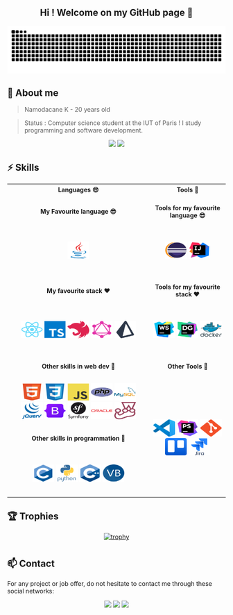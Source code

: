 <h2 align="center">Hi ! Welcome on my GitHub page 👋</h2>

<!-- /!\ Oops ! Tu as atteint la limite de curiosité autorisée. Je te conseille de retourner à l'accueil tant que tu le peux encore 😉 /!\  -->

<!--
- 🔭 I’m currently working on ...
- 🌱 I’m currently learning ...
- 👯 I’m looking to collaborate on ...
- 🤔 I’m looking for help with ...
- 💬 Ask me about ...
- 📫 How to reach me: ...
- 😄 Pronouns: ...
- ⚡ Fun fact: ...
-->

<div align="center">
  
<img src="https://raw.githubusercontent.com/Namo-k/Namo-k/output/github-snake-dark.svg#gh-dark-mode-only" alt="Snake animation" />
  
</div>

## 💬 About me

>Namodacane K - 20 years old

>Status : Computer science student at the IUT of Paris ! I study programming and software development.

<div align="center">
  <img height="160em" src="https://github-readme-stats-sigma-five.vercel.app/api?username=namo-k&show_icons=true&theme=gotham&include_all_commits=true&count_private=true"/>
  <img height="160em" src="https://github-readme-stats-sigma-five.vercel.app/api/top-langs/?username=namo-k&layout=compact&lang_count=32&theme=gotham"/>
</div>

## ⚡ Skills

<table align="center">
  <tr>
    <th align="center" valign="middle">Languages 😎</th>
    <th align="center" valign="middle">Tools 🔧</th>
  </tr>
  <tr>
    <td align="center" valign="middle">
      <h4><b>My Favourite language 😎 </b></h4>
    </td>
    <td align="center" valign="middle">
      <h4><b>Tools for my favourite language 😎 </b></h4>
    </td>
  </tr>
  <tr>
    <td height="100" align="center" valign="middle">
      <div>
        <img alt="Java" height="40" width="50" src="https://raw.githubusercontent.com/devicons/devicon/master/icons/java/java-original.svg">
      </div>
    </td>
    <td height="100" align="center" valign="middle">
      <div style="display: inline_block;">
        <img alt="Eclipse" height="40" width="50" src="https://raw.githubusercontent.com/devicons/devicon/master/icons/eclipse/eclipse-original.svg">
        <img alt="IntelliJ" height="40" width="50" src="https://raw.githubusercontent.com/devicons/devicon/master/icons/intellij/intellij-original.svg">
      </div>
    </td>
  </tr>
  <tr>
    <td align="center" valign="middle">
      <h4><b>My favourite stack ❤️ </b></h4>
    </td>
    <td align="center" valign="middle">
      <h4><b>Tools for my favourite stack ❤️ </b></h4>
    </td>
  </tr>
  <tr>
    <td height="100" align="center" valign="middle">
      <div style="display: inline_block;">
        <img alt="React" height="40" width="50" src="https://raw.githubusercontent.com/devicons/devicon/master/icons/react/react-original.svg">
        <img alt="TypeScript" height="40" width="50" src="https://raw.githubusercontent.com/devicons/devicon/master/icons/typescript/typescript-original.svg">
        <img alt="NestJS" height="40" width="50" src="https://raw.githubusercontent.com/devicons/devicon/master/icons/nestjs/nestjs-original.svg">
        <img alt="GraphQL" height="40" width="50" src="https://raw.githubusercontent.com/devicons/devicon/master/icons/graphql/graphql-plain.svg">
        <img alt="Prisma" height="40" width="50" src="https://raw.githubusercontent.com/devicons/devicon/master/icons/prisma/prisma-original.svg">
      </div>
    </td>
    <td height="100" align="center" valign="middle">
      <div style="display: inline_block;">
        <img alt="WebStorm" height="40" width="50" src="https://raw.githubusercontent.com/devicons/devicon/master/icons/webstorm/webstorm-original.svg">
        <img alt="DataGrip" height="40" width="50" src="https://raw.githubusercontent.com/devicons/devicon/master/icons/datagrip/datagrip-original.svg">
        <img alt="Docker" height="40" width="50" src="https://raw.githubusercontent.com/devicons/devicon/master/icons/docker/docker-original-wordmark.svg">
      </div>
    </td>
  </tr>
  <tr>
    <td align="center" valign="middle">
      <h4><b>Other skills in web dev 💛 </b></h4>
    </td>
    <td align="center" valign="middle">
      <h4><b>Other Tools 💛 </b></h4>
    </td>
  </tr>
  <tr>
    <td height="100" align="center" valign="middle">
      <div style="display: inline_block;">
        <img alt="HTML" height="40" width="50" src="https://raw.githubusercontent.com/devicons/devicon/master/icons/html5/html5-original.svg">
        <img alt="CSS" height="40" width="50" src="https://raw.githubusercontent.com/devicons/devicon/master/icons/css3/css3-original.svg">
        <img alt="JavaScript" height="40" width="50" src="https://raw.githubusercontent.com/devicons/devicon/master/icons/javascript/javascript-original.svg">
        <img alt="PHP" height="40" width="50" src="https://raw.githubusercontent.com/devicons/devicon/master/icons/php/php-original.svg">
        <img alt="MySQL" height="40" width="50" src="https://raw.githubusercontent.com/devicons/devicon/master/icons/mysql/mysql-original-wordmark.svg">
        <img alt="jQuery" height="40" width="50" src="https://raw.githubusercontent.com/devicons/devicon/master/icons/jquery/jquery-plain-wordmark.svg">
        <img alt="Bootstrap" height="40" width="50" src="https://raw.githubusercontent.com/devicons/devicon/master/icons/bootstrap/bootstrap-original.svg">
        <img alt="Symfony" height="40" width="50" src="https://raw.githubusercontent.com/devicons/devicon/master/icons/symfony/symfony-original-wordmark.svg">
        <img alt="Oracle" height="40" width="50" src="https://raw.githubusercontent.com/devicons/devicon/master/icons/oracle/oracle-original.svg">
        <img alt="Jest" height="40" width="50" src="https://raw.githubusercontent.com/devicons/devicon/master/icons/jest/jest-plain.svg">
      </div>
    </td>
     <td height="100" align="center" valign="middle" rowspan="3">
      <div style="display: inline_block;">
        <img alt="VSCode" height="40" width="50" src="https://raw.githubusercontent.com/devicons/devicon/master/icons/vscode/vscode-original.svg">
        <img alt="PHPStorm" height="40" width="50" src="https://raw.githubusercontent.com/devicons/devicon/master/icons/phpstorm/phpstorm-original.svg">
        <img alt="Git" height="40" width="50" src="https://raw.githubusercontent.com/devicons/devicon/master/icons/git/git-original.svg">
        <img alt="Trello" height="40" width="50" src="https://raw.githubusercontent.com/devicons/devicon/master/icons/trello/trello-original.svg">
        <img alt="Jira" height="40" width="50" src="https://raw.githubusercontent.com/devicons/devicon/master/icons/jira/jira-original-wordmark.svg">
      </div>
    </td>
  </tr>
  <tr>
    <td align="center" valign="middle">
      <h4><b>Other skills in programmation 💛 </b></h4>
    </td>
  </tr>
  <tr>
    <td height="100" align="center" valign="middle">
      <div style="display: inline_block;">
        <img alt="C" height="40" width="50" src="https://raw.githubusercontent.com/devicons/devicon/master/icons/c/c-original.svg">
        <img alt="Python" height="40" width="50" src="https://raw.githubusercontent.com/devicons/devicon/master/icons/python/python-original-wordmark.svg">
        <img alt="C++" height="40" width="50" src="https://raw.githubusercontent.com/devicons/devicon/master/icons/cplusplus/cplusplus-original.svg">
        <img alt="Visual Basic" height="40" width="50" src="https://raw.githubusercontent.com/devicons/devicon/master/icons/visualbasic/visualbasic-original.svg">
      </div>
    </td>
  </tr>
</table>

## 🏆 Trophies

<div align="center">
  <a href="https://github.com/ryo-ma/github-profile-trophy">
    <img src="https://github-profile-trophy.vercel.app/?username=Namo-k&theme=tokyonight&margin-w=15&margin-h=15&no-bg=false&no-frame=false" alt="trophy">
  </a>
</div>

#

## 📫 Contact

For any project or job offer, do not hesitate to contact me through these social networks:
<div style="display: inline_block;" align="center">
  <a href="https://www.linkedin.com/in/namodacane-kaliamoorthy" target="_blank"><img src="https://img.shields.io/badge/LinkedIn-0077B5?style=for-the-badge&logo=linkedin&logoColor=white" target="_blank"></a>
  <a href="mailto:kalia.namodacane@gmail.com" target="_blank"><img src="https://img.shields.io/badge/Gmail-D14836?style=for-the-badge&logo=gmail&logoColor=white" target="_blank"></a>
  <a href="https://discord.gg/rAhaf6zvc4" target="_blank"><img src="https://img.shields.io/badge/Discord-7289DA?style=for-the-badge&logo=discord&logoColor=white" target="_blank"></a>

</div>

